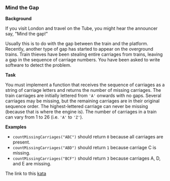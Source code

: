 ### Mind the Gap

**Background**

If you visit London and travel on the Tube, you might hear the announcer say, "Mind the gap!"

Usually this is to do with the gap between the train and the platform. Recently, another type of gap has started to appear on the overground trains. Train thieves have been stealing entire carriages from trains, leaving a gap in the sequence of carriage numbers. You have been asked to write software to detect the problem.

**Task**

You must implement a function that receives the sequence of carriages as a string of carriage letters and returns the number of missing carriages. The train carriages are initially lettered from `'A'` onwards with no gaps. Several carriages may be missing, but the remaining carriages are in their original sequence order. The highest-lettered carriage can never be missing (because that is where the engine is). The number of carriages in a train can vary from 1 to 26 (i.e. `'A'` to `'Z'`).

**Examples**
* `countMissingCarriages("ABC")` should return `0` because all carriages are present.
* `countMissingCarriages("ABD")` should return `1` because carriage C is missing.
* `countMissingCarriages("BCF")` should return `3` because carriages A, D, and E are missing.  

The link to this [kata](https://www.codewars.com/kata/mind-the-gap/java)
